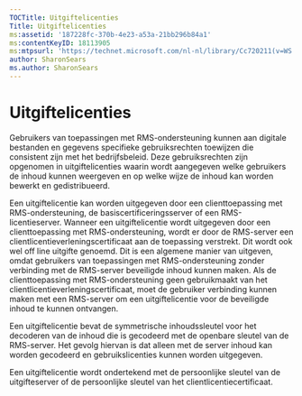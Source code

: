 ```yaml
---
TOCTitle: Uitgiftelicenties
Title: Uitgiftelicenties
ms:assetid: '187228fc-370b-4e23-a53a-21bb296b84a1'
ms:contentKeyID: 18113905
ms:mtpsurl: 'https://technet.microsoft.com/nl-nl/library/Cc720211(v=WS.10)'
author: SharonSears
ms.author: SharonSears
---
```


Uitgiftelicenties
=================

Gebruikers van toepassingen met RMS-ondersteuning kunnen aan digitale bestanden en gegevens specifieke gebruiksrechten toewijzen die consistent zijn met het bedrijfsbeleid. Deze gebruiksrechten zijn opgenomen in uitgiftelicenties waarin wordt aangegeven welke gebruikers de inhoud kunnen weergeven en op welke wijze de inhoud kan worden bewerkt en gedistribueerd.

Een uitgiftelicentie kan worden uitgegeven door een clienttoepassing met RMS-ondersteuning, de basiscertificeringsserver of een RMS-licentieserver. Wanneer een uitgiftelicentie wordt uitgegeven door een clienttoepassing met RMS-ondersteuning, wordt er door de RMS-server een clientlicentieverleningscertificaat aan de toepassing verstrekt. Dit wordt ook wel off line uitgifte genoemd. Dit is een algemene manier van uitgeven, omdat gebruikers van toepassingen met RMS-ondersteuning zonder verbinding met de RMS-server beveiligde inhoud kunnen maken. Als de clienttoepassing met RMS-ondersteuning geen gebruikmaakt van het clientlicentieverleningscertificaat, moet de gebruiker verbinding kunnen maken met een RMS-server om een uitgiftelicentie voor de beveiligde inhoud te kunnen ontvangen.

Een uitgiftelicentie bevat de symmetrische inhoudssleutel voor het decoderen van de inhoud die is gecodeerd met de openbare sleutel van de RMS-server. Het gevolg hiervan is dat alleen met de server inhoud kan worden gecodeerd en gebruikslicenties kunnen worden uitgegeven.

Een uitgiftelicentie wordt ondertekend met de persoonlijke sleutel van de uitgifteserver of de persoonlijke sleutel van het clientlicentiecertificaat.
